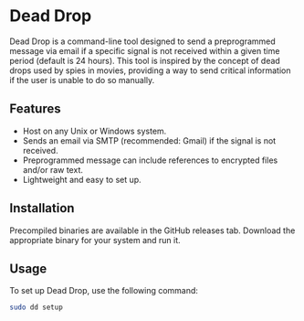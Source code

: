 # Dead Drop
Dead Drop is a command-line tool designed to send a preprogrammed message via email if a specific signal is not received within a given time period (default is 24 hours). This tool is inspired by the concept of dead drops used by spies in movies, providing a way to send critical information if the user is unable to do so manually.


## Features

- Host on any Unix or Windows system.
- Sends an email via SMTP (recommended: Gmail) if the signal is not received.
- Preprogrammed message can include references to encrypted files and/or raw text.
- Lightweight and easy to set up.

## Installation

Precompiled binaries are available in the GitHub releases tab. Download the appropriate binary for your system and run it.

## Usage

To set up Dead Drop, use the following command:

```bash
sudo dd setup


